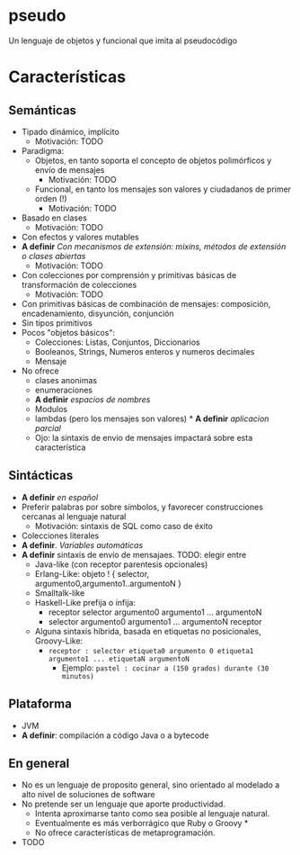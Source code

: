 pseudo
======

Un lenguaje de objetos y funcional que imita al pseudocódigo

# Características

## Semánticas

 * Tipado dinámico, implícito
   * Motivación: TODO
 * Paradigma: 
    * Objetos, en tanto soporta el concepto de objetos polimórficos y envío de mensajes
      * Motivación: TODO
    * Funcional, en tanto los mensajes son valores y ciudadanos de primer orden (!)
      * Motivación: TODO
  * Basado en clases
     * Motivación: TODO
  * Con efectos y valores mutables
  * __A definir__ _Con mecanismos de extensión: mixins, métodos de extensión o clases abiertas_
     * Motivación: TODO
  * Con colecciones por comprensión y primitivas básicas de transformación de colecciones
     * Motivación: TODO
  * Con primitivas básicas de combinación de mensajes: composición, encadenamiento, disyunción, conjunción
  * Sin tipos primitivos
  * Pocos "objetos básicos":
     * Colecciones: Listas, Conjuntos, Diccionarios
     * Booleanos, Strings, Numeros enteros y numeros decimales 
     * Mensaje
   * No ofrece 
      * clases anonimas
      * enumeraciones     
      * __A definir__ _espacios de nombres_
      * Modulos
      * lambdas (pero los mensajes son valores)
    * __A definir__ _aplicacion parcial_
      * Ojo: la sintaxis de envio de mensajes impactará sobre esta característica

## Sintácticas

  * __A definir__ _en español_
  * Preferir palabras por sobre símbolos, y favorecer construcciones cercanas al lenguaje natural
     * Motivación: sintaxis de SQL como caso de éxito
  * Colecciones literales
  * __A definir__. _Variables automáticas_
  * __A definir__ sintaxis de envío de mensajaes. TODO: elegir entre
    * Java-like (con receptor parentesis opcionales)
    * Erlang-Like: objeto ! { selector, argumento0,argumento1..argumentoN  }    
    * Smalltalk-like  
    * Haskell-Like prefija o infija: 
       * receptor selector argumento0 argumento1 ... argumentoN
       * selector argumento0 argumento1 ... argumentoN receptor
    * Alguna sintaxis híbrida, basada en etiquetas no posicionales, Groovy-Like:  
        * ```receptor : selector etiqueta0 argumento 0 etiqueta1 argumento1 ... etiquetaN argumentoN```
          * Ejemplo: ```pastel : cocinar a (150 grados) durante (30 minutos)```
          

## Plataforma
  
  * JVM
  * __A definir__: compilación a código Java o a bytecode

## En general
  
 * No es un lenguaje de proposito general, sino orientado al modelado a alto nivel de soluciones de software
 * No pretende ser un lenguaje que aporte productividad. 
    * Intenta aproximarse tanto como sea posible al lenguaje natural. 
    * Eventualmente es más verborrágico que Ruby o Groovy    * 
    * No ofrece características de metaprogramación.    
 * TODO
 
